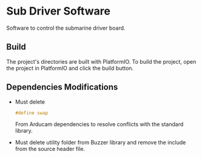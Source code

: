 # Sub Driver Software

Software to control the submarine driver board.

## Build
The project's directories are built with PlatformIO. To build the project, open the project in PlatformIO and click the build button.

## Dependencies Modifications
* Must delete 
    ```cpp
    #define swap 
    ```

    From Arducam dependencies to resolve conflicts with the standard library.
* Must delete utility folder from Buzzer library and remove the include from the source header file.



